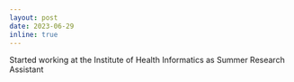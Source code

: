 ```yaml
---
layout: post
date: 2023-06-29
inline: true
---
```


Started working at the Institute of Health Informatics as Summer Research Assistant